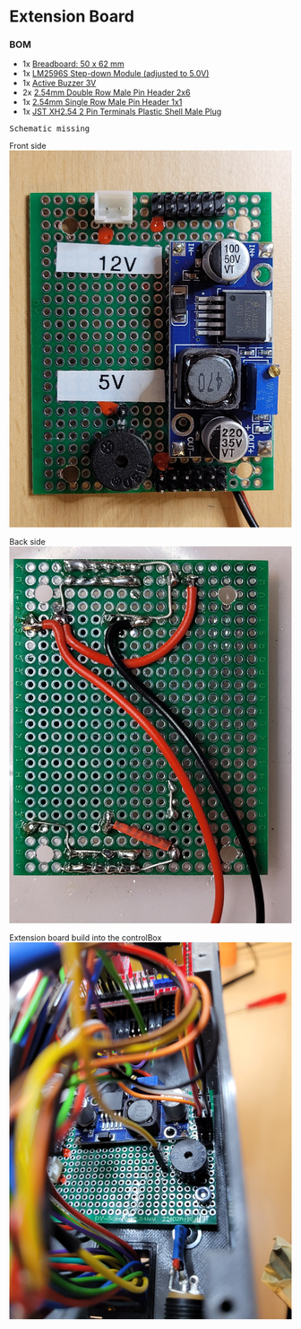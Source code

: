 # Extension Board 

### BOM

* 1x [Breadboard: 50 x 62 mm](https://www.aliexpress.com/item/1005004818919331.html)
* 1x [LM2596S Step-down Module (adjusted to 5.0V)](https://www.aliexpress.com/item/32653212622.html)
* 1x [Active Buzzer 3V](https://www.aliexpress.com/item/1005004005677478.html)
* 2x [2.54mm Double Row Male Pin Header 2x6](https://www.aliexpress.com/item/1005006142829300.html)
* 1x [2.54mm Single Row Male Pin Header 1x1](https://www.aliexpress.com/item/1005001514058091.html)
* 1x [JST XH2.54 2 Pin Terminals Plastic Shell Male Plug](https://www.aliexpress.com/item/1005003422202370.html)

<pre>
Schematic missing
</pre>

Front side
![Front side](/Extension/01.jpg)

Back side
![Back side](/Extension/02.jpg)

Extension board build into the controlBox
![Buildin](/Extension/03.jpg)
